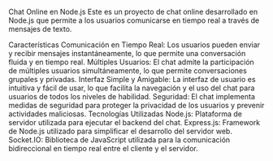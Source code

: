 Chat Online en Node.js
Este es un proyecto de chat online desarrollado en Node.js que permite a los usuarios comunicarse en tiempo real a través de mensajes de texto.

Características
Comunicación en Tiempo Real: Los usuarios pueden enviar y recibir mensajes instantáneamente, lo que permite una conversación fluida y en tiempo real.
Múltiples Usuarios: El chat admite la participación de múltiples usuarios simultáneamente, lo que permite conversaciones grupales y privadas.
Interfaz Simple y Amigable: La interfaz de usuario es intuitiva y fácil de usar, lo que facilita la navegación y el uso del chat para usuarios de todos los niveles de habilidad.
Seguridad: El chat implementa medidas de seguridad para proteger la privacidad de los usuarios y prevenir actividades maliciosas.
Tecnologías Utilizadas
Node.js: Plataforma de servidor utilizada para ejecutar el backend del chat.
Express.js: Framework de Node.js utilizado para simplificar el desarrollo del servidor web.
Socket.IO: Biblioteca de JavaScript utilizada para la comunicación bidireccional en tiempo real entre el cliente y el servidor.
